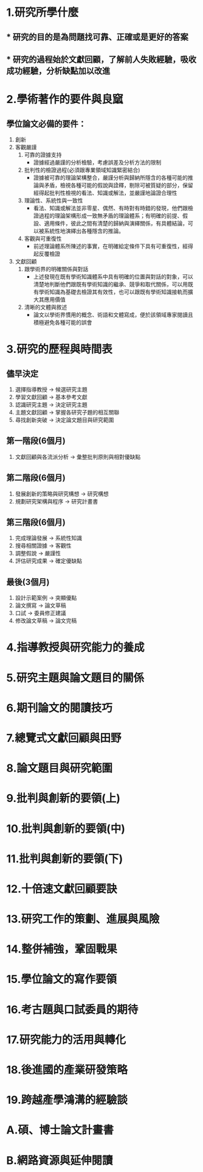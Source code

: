 # 1.研究所學什麼
## * 研究的目的是為問題找可靠、正確或是更好的答案
## * 研究的過程始於文獻回顧，了解前人失敗經驗，吸收成功經驗，分析缺點加以改進
# 2.學術著作的要件與良窳
## 學位論文必備的要件：
1. 創新
2. 客觀嚴謹
	1. 可靠的證據支持
		* 證據經過嚴謹的分析檢驗，考慮誤差及分析方法的限制
	2. 批判性的檢證過程(必須跟專業領域知識緊密結合)
		* 證據被可靠的理論架構整合，嚴謹分析與歸納所隱含的各種可能的推論與矛盾，檢視各種可能的假說與詮釋，剔除可被質疑的部分，保留經得起批判性檢視的看法、知識或解法，並嚴謹地論證合理性
	3. 理論性、系統性與一致性
		* 看法、知識或解法並非零星、偶然、有時對有時錯的發現，他們跟檢證過程的理論架構形成一致無矛盾的理論體系；有明確的前提、假設、適用條件，彼此之間有清楚的歸納與演繹關係，有具體結論，可以被系統性地演繹出各種隱含的推論。
	4. 客觀與可重復性
		* 前述理論體系所陳述的事實，在明確給定條件下具有可重復性，經得起反覆檢證
3. 文獻回顧
	1. 跟學術界的明確關係與對話
		* 上述發現在既有學術知識體系中具有明確的位置與對話的對象，可以清楚地判斷他們跟既有學術知識的繼承、競爭和取代關係，可以用既有學術知識為基礎去檢證其有效性，也可以跟既有學術知識接軌而擴大其應用價值
	2. 清晰的文體與敘述
		* 論文以學術界慣用的概念、術語和文體寫成，便於該領域專家閱讀且積極避免各種可能的誤會
# 3.研究的歷程與時間表
## 儘早決定
1. 選擇指導教授 → 候選研究主題
2. 學習文獻回顧 → 基本參考文獻
3. 認識研究主題 → 決定研究主題
4. 主題文獻回顧 → 掌握各研究子題的相互關聯
5. 尋找創新突破 → 決定論文題目與研究範圍

## 第一階段(6個月)
1. 文獻回顧與各流派分析 → 彙整批判原則與相對優缺點

## 第二階段(6個月)
1. 發展創新的策略與研究構想 → 研究構想
1. 規劃研究架構與程序 → 研究計畫書

## 第三階段(6個月)
1. 完成理論發展 → 系統性知識
1. 搜尋相關證據 → 客觀性
1. 調整假說 → 嚴謹性
1. 評估研究成果 → 確定優缺點

## 最後(3個月)
1. 設計示範案例 → 突顯優點
1. 論文撰寫 → 論文草稿
1. 口試 → 委員修正建議
1. 修改論文草稿 → 論文完稿


# 4.指導教授與研究能力的養成
# 5.研究主題與論文題目的關係
# 6.期刊論文的閱讀技巧
# 7.總覽式文獻回顧與田野
# 8.論文題目與研究範圍
# 9.批判與創新的要領(上)
# 10.批判與創新的要領(中)
# 11.批判與創新的要領(下)
# 12.十倍速文獻回顧要訣
# 13.研究工作的策劃、進展與風險
# 14.整併補強，鞏固戰果
# 15.學位論文的寫作要領
# 16.考古題與口試委員的期待
# 17.研究能力的活用與轉化
# 18.後進國的產業研發策略
# 19.跨越產學鴻溝的經驗談
# A.碩、博士論文計畫書
# B.網路資源與延伸閱讀
